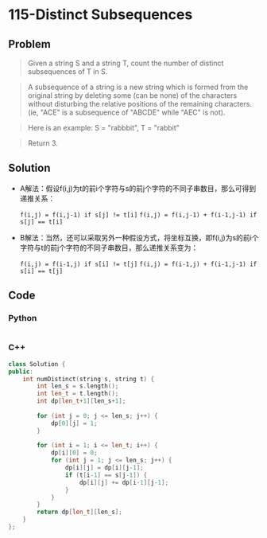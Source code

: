# 115-Distinct Subsequences

## Problem

> Given a string S and a string T, count the number of distinct subsequences of T in S.

> A subsequence of a string is a new string which is formed from the original string by deleting some (can be none) of the characters without disturbing the relative positions of the remaining characters. (ie, "ACE" is a subsequence of "ABCDE" while "AEC" is not).

> Here is an example:
S = "rabbbit", T = "rabbit"

> Return 3.

## Solution

- A解法：假设f(i,j)为t的前i个字符与s的前j个字符的不同子串数目，那么可得到递推关系：

	`f(i,j) = f(i,j-1) if s[j] != t[i]`
	`f(i,j) = f(i,j-1) + f(i-1,j-1) if s[j] == t[i]`

- B解法：当然，还可以采取另外一种假设方式，将坐标互换，即f(i,j)为s的前i个字符与t的前j个字符的不同子串数目，那么递推关系变为：
	
	`f(i,j) = f(i-1,j) if s[i] != t[j]`
	`f(i,j) = f(i-1,j) + f(i-1,j-1) if s[i] == t[j]`
	

## Code

### Python

```python

```

### C++

```cpp for A
class Solution {
public:
    int numDistinct(string s, string t) {
        int len_s = s.length();
        int len_t = t.length();
        int dp[len_t+1][len_s+1];
        
        for (int j = 0; j <= len_s; j++) {
            dp[0][j] = 1;
        }
        
        for (int i = 1; i <= len_t; i++) {
            dp[i][0] = 0;
            for (int j = 1; j <= len_s; j++) {
                dp[i][j] = dp[i][j-1];
                if (t[i-1] == s[j-1]) {
                    dp[i][j] += dp[i-1][j-1];
                }
            }
        }
        return dp[len_t][len_s];
    }
};
```